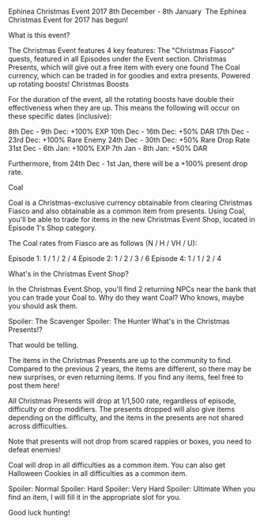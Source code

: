Ephinea Christmas Event 2017
8th December - 8th January
​
The Ephinea Christmas Event for 2017 has begun!

What is this event?

The Christmas Event features 4 key features:
The "Christmas Fiasco" quests, featured in all Episodes under the Event section.
Christmas Presents, which will give out a free item with every one found
The Coal currency, which can be traded in for goodies and extra presents.
Powered up rotating boosts!
Christmas Boosts

For the duration of the event, all the rotating boosts have double their effectiveness when they are up. This means the following will occur on these specific dates (inclusive):

8th Dec - 9th Dec: +100% EXP
10th Dec - 16th Dec: +50% DAR
17th Dec - 23rd Dec: +100% Rare Enemy
24th Dec - 30th Dec: +50% Rare Drop Rate
31st Dec - 6th Jan: +100% EXP
7th Jan - 8th Jan: +50% DAR

Furthermore, from 24th Dec - 1st Jan, there will be a +100% present drop rate.

Coal

Coal is a Christmas-exclusive currency obtainable from clearing Christmas Fiasco and also obtainable as a common item from presents. Using Coal, you'll be able to trade for items in the new Christmas Event Shop, located in Episode 1's Shop category.

The Coal rates from Fiasco are as follows (N / H / VH / U):

Episode 1: 1 / 1 / 2 / 4
Episode 2: 1 / 2 / 3 / 6
Episode 4: 1 / 1 / 2 / 4

What's in the Christmas Event Shop?

In the Christmas Event Shop, you'll find 2 returning NPCs near the bank that you can trade your Coal to. Why do they want Coal? Who knows, maybe you should ask them.

Spoiler: The Scavenger
Spoiler: The Hunter
What's in the Christmas Presents!?

That would be telling.

The items in the Christmas Presents are up to the community to find. Compared to the previous 2 years, the items are different, so there may be new surprises, or even returning items. If you find any items, feel free to post them here!

All Christmas Presents will drop at 1/1,500 rate, regardless of episode, difficulty or drop modifiers. The presents dropped will also give items depending on the difficulty, and the items in the presents are not shared across difficulties.

Note that presents will not drop from scared rappies or boxes, you need to defeat enemies!

Coal will drop in all difficulties as a common item.
You can also get Halloween Cookies in all difficulties as a common item.

Spoiler: Normal
Spoiler: Hard
Spoiler: Very Hard
Spoiler: Ultimate
When you find an item, I will fill it in the appropriate slot for you.

Good luck hunting!